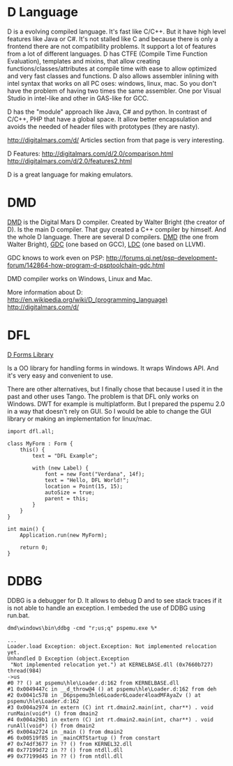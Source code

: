 # D Language #

D is a evolving compiled language.
It's fast like C/C++. But it have high level features like Java or C#.
It's not stalled like C and because there is only a frontend there are not compatibility problems.
It support a lot of features from a lot of different languages.
D has CTFE (Compile Time Function Evaluation), templates and mixins, that allow creating functions/classes/attributes at compile time with ease to allow optimized and very fast classes and functions.
D also allows assembler inlining with intel syntax that works on all PC oses: windows, linux, mac.
So you don't have the problem of having two times the same assembler. One por Visual Studio in intel-like and other in GAS-like for GCC.

D has the "module" approach like Java, C# and python. In contrast of C/C++, PHP that have a global space.
It allow better encapsulation and avoids the needed of header files with prototypes (they are nasty).

http://digitalmars.com/d/ Articles section from that page is very interesting.

D Features:
http://digitalmars.com/d/2.0/comparison.html
http://digitalmars.com/d/2.0/features2.html

D is a great language for making emulators.

# DMD #

[DMD](http://digitalmars.com/d/2.0/) is the Digital Mars D compiler. Created by Walter Bright (the creator of D). Is the main D compiler. That guy created a C++ compiler by himself. And the whole D language.
There are several D compilers.
[DMD](http://www.digitalmars.com/d/2.0/changelog.html) (the one from Walter Bright), [GDC](http://bitbucket.org/goshawk/gdc/wiki/Home) (one based on GCC), [LDC](http://www.dsource.org/projects/ldc) (one based on LLVM).

GDC knows to work even on PSP:
http://forums.qj.net/psp-development-forum/142864-how-program-d-psptoolchain-gdc.html

DMD compiler works on Windows, Linux and Mac.

More information about D:
http://en.wikipedia.org/wiki/D_(programming_language)
http://digitalmars.com/d/

# DFL #

[D Forms Library](http://www.dprogramming.com/dfl.php)

Is a OO library for handling forms in windows. It wraps Windows API. And it's very easy and convenient to use.

There are other alternatives, but I finally chose that because I used it in the past and other uses Tango.
The problem is that DFL only works on Windows. DWT for example is multiplatform.
But I prepared the pspemu 2.0 in a way that doesn't rely on GUI. So I would be able to change the GUI library or making an implementation for linux/mac.

```
import dfl.all;

class MyForm : Form {
	this() {
		text = "DFL Example";
	
		with (new Label) {
			font = new Font("Verdana", 14f);
			text = "Hello, DFL World!";
			location = Point(15, 15);
			autoSize = true;
			parent = this;
		}
	}
}

int main() {
	Application.run(new MyForm);
	
	return 0;
}

```

# DDBG #

DDBG is a debugger for D. It allows to debug D and to see stack traces if it is not able to handle an exception. I embeded the use of DDBG using run.bat.

```
dmd\windows\bin\ddbg -cmd "r;us;q" pspemu.exe %*

...
Loader.load Exception: object.Exception: Not implemented relocation yet.
Unhandled D Exception (object.Exception
 "Not implemented relocation yet.") at KERNELBASE.dll (0x7660b727) thread(984)
->us
#0 ?? () at pspemu\hle\Loader.d:162 from KERNELBASE.dll
#1 0x0049447c in __d_throw@4 () at pspemu\hle\Loader.d:162 from deh
#2 0x0041c578 in _D6pspemu3hle6Loader6Loader4loadMFAyaZv () at pspemu\hle\Loader.d:162
#3 0x004a2974 in extern (C) int rt.dmain2.main(int, char**) . void runMain(void*) () from dmain2
#4 0x004a29b1 in extern (C) int rt.dmain2.main(int, char**) . void runAll(void*) () from dmain2
#5 0x004a2724 in _main () from dmain2
#6 0x00519f85 in _mainCRTStartup () from constart
#7 0x74df3677 in ?? () from KERNEL32.dll
#8 0x77199d72 in ?? () from ntdll.dll
#9 0x77199d45 in ?? () from ntdll.dll
```